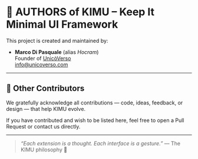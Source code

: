 # 👥 AUTHORS of KIMU – Keep It Minimal UI Framework

This project is created and maintained by:

- **Marco Di Pasquale** (alias *Hocram*)  
  Founder of [UnicòVerso](https://unicoverso.com)  
  [info@unicoverso.com](mailto:info@unicoverso.com)

---

## 🤝 Other Contributors

We gratefully acknowledge all contributions — code, ideas, feedback, or design — that help KIMU evolve.

If you have contributed and wish to be listed here, feel free to open a Pull Request or contact us directly.

---

> _“Each extension is a thought. Each interface is a gesture.”_
> — The KIMU philosophy 🌱
